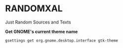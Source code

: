 # RANDOMXAL
Just Random Sources and Texts

**Get GNOME's current theme name**
```
gsettings get org.gnome.desktop.interface gtk-theme
```
